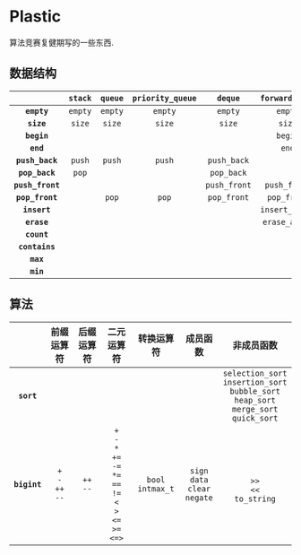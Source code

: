 # Plastic

算法竞赛复健期写的一些东西. 

## 数据结构

| | **`stack`** | **`queue`** | **`priority_queue`** | **`deque`** | **`forward_list`** | **`list`** | **`binary_search_tree`** | **`red_black_tree`** | **`avl_tree`** | **`b_tree`** | |
| :--: | :--: | :--: | :--: | :--: | :--: | :--: | :--: | :--: | :--: | :--: | :--: |
| **`empty`** | `empty` | `empty` | `empty` | `empty` | `empty` | `empty` | `empty` | `empty` | `empty` | `empty` | **`empty`** |
| **`size`** | `size` | `size` | `size` | `size` | `size` | `size` | `size` | `size` | `size` | `size` | **`size`** |
| **`begin`** | | | | | `begin` | `begin` | | | | | **`begin`** |
| **`end`** | | | | | `end` | `end` | | | | | **`end`** |
| **`push_back`** | `push` | `push` | `push` | `push_back` | | `push_back` | | | | | **`push_back`** |
| **`pop_back`** | `pop` | | | `pop_back` | | `pop_back` | | | | | **`pop_back`** |
| **`push_front`** | | | | `push_front` | `push_front` | `push_front` | | | | | **`push_front`** |
| **`pop_front`** | | `pop` | `pop` | `pop_front` | `pop_front` | `pop_front` | | | | | **`pop_front`** |
| **`insert`** | | | | | `insert_after` | `insert` | `insert` | `insert` | `insert` | `insert` | **`insert`** |
| **`erase`** | | | | | `erase_after` | `erase` | `erase` | `erase` | `erase` | `erase` | **`erase`** |
| **`count`** | | | | | | | `count` | `count` | `count` | `count` | **`count`** |
| **`contains`** | | | | | | | `contains` | `contains` | `contains` | `contains` | **`contains`** |
| **`max`** | | | | | | | `max` | `max` | `max` | `max` | **`max`** |
| **`min`** | | | | | | | `min` | `min` | `min` | `min` | **`min`** |

## 算法

| | 前缀运算符 | 后缀运算符 | 二元运算符 | 转换运算符 | 成员函数 | 非成员函数 |
| :--: | :--: | :--: | :--: | :--: | :--: | :--: |
| **`sort`** | | | | | | `selection_sort`<br>`insertion_sort`<br>`bubble_sort`<br>`heap_sort`<br>`merge_sort`<br>`quick_sort` |
| **`bigint`** | `+`<br>`-`<br>`++`<br>`--` | `++`<br>`--` | `+`<br>`-`<br>`*`<br>`+=`<br>`-=`<br>`*=`<br>`==`<br>`!=`<br>`<`<br>`>`<br>`<=`<br>`>=`<br>`<=>` | `bool`<br>`intmax_t` | `sign`<br>`data`<br>`clear`<br>`negate` | <br>`>>`<br>`<<`<br>`to_string` |